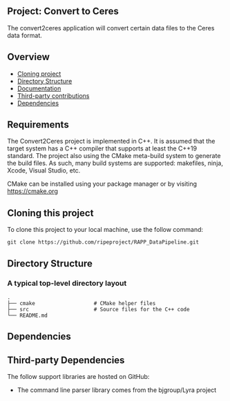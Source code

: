 <a id="top"></a>

## Project: Convert to Ceres

The convert2ceres application will convert certain data files to the Ceres data format.

## Overview

* [Cloning project](#Cloning-this-project)
* [Directory Structure](#Directory-Structure)
* [Documentation](#Documentation)
* [Third-party contributions](#third-party-Contributions)
* [Dependencies](#Dependencies)

## Requirements

The Convert2Ceres project is implemented in C++.  It is assumed that the target system has a C++ compiler that supports at least the C++19 standard.  The project also using the CMake meta-build system to generate the build files.  As such, many build systems are supported: makefiles, ninja, Xcode, Visual Studio, etc.

CMake can be installed using your package manager or by visiting https://cmake.org

## Cloning this project

To clone this project to your local machine, use the follow command:

    git clone https://github.com/ripeproject/RAPP_DataPipeline.git

## Directory Structure

### A typical top-level directory layout

    .
    ├── cmake                   # CMake helper files
    ├── src                     # Source files for the C++ code
    └── README.md

## Dependencies

## Third-party Dependencies

The follow support libraries are hosted on GitHub:

* The command line parser library comes from the bjgroup/Lyra project


